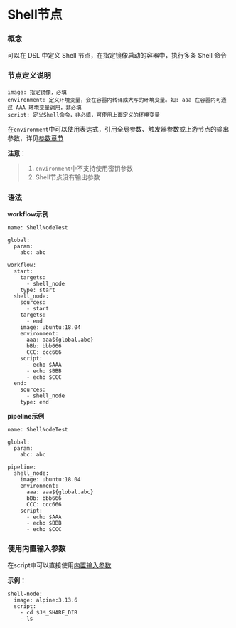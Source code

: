 # Shell节点
### 概念

可以在 DSL 中定义 Shell 节点，在指定镜像启动的容器中，执行多条 Shell 命令


### 节点定义说明
```
image: 指定镜像，必填
environment: 定义环境变量，会在容器内转译成大写的环境变量。如: aaa 在容器内可通过 AAA 环境变量调用，非必填
script: 定义Shell命令，非必填，可使用上面定义的环境变量
```
在`environment`中可以使用表达式，引用全局参数、触发器参数或上游节点的输出参数，详见[参数章节](vars.md)

**注意**：
> 1. `environment`中不支持使用密钥参数
> 2. Shell节点没有输出参数

### 语法

**workflow示例**
```
name: ShellNodeTest

global:
  param:
    abc: abc

workflow:
  start:
    targets: 
      - shell_node
    type: start
  shell_node:
    sources:
      - start
    targets:
      - end
    image: ubuntu:18.04
    environment:
      aaa: aaa${global.abc}
      bBb: bbb666
      CCC: ccc666
    script: 
      - echo $AAA
      - echo $BBB
      - echo $CCC
  end:
    sources:
      - shell_node
    type: end
```

**pipeline示例**
```
name: ShellNodeTest

global:
  param:
    abc: abc

pipeline:
  shell_node:
    image: ubuntu:18.04
    environment:
      aaa: aaa${global.abc}
      bBb: bbb666
      CCC: ccc666
    script: 
      - echo $AAA
      - echo $BBB
      - echo $CCC
```

### 使用内置输入参数
在script中可以直接使用[内置输入参数](custom-node.md#_3-内置输入参数)

**示例：**
```
shell-node:
  image: alpine:3.13.6
  script:
    - cd $JM_SHARE_DIR
    - ls
```